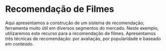 # Recomendação de Filmes
Aqui apresentamos a construção de um sistema de recomendação; ferramenta muito útil em diversos segmentos do mercado. Neste exemplo, 
utilizaremos este recurso para a recomendação de filmes. Apresentamos três técnicas de recomendação: por avaliação, por popularidade e baseado em conteúdo.
